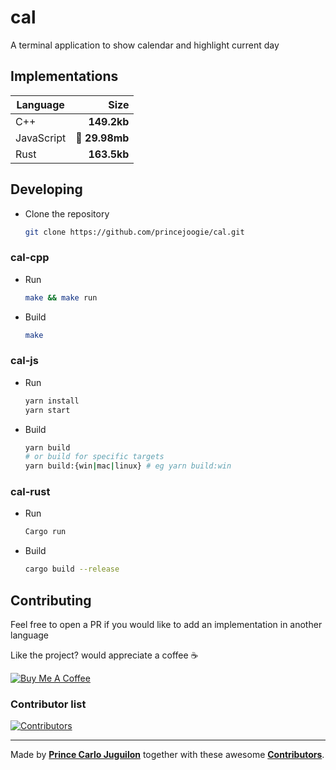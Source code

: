 # cal

A terminal application to show calendar and highlight current day

## Implementations

| Language   |          Size |
| ---------- | ------------: |
| C++        |   **149.2kb** |
| JavaScript | 🤣 **29.98mb** |
| Rust       |   **163.5kb** |

## Developing

- Clone the repository

  ```bash
  git clone https://github.com/princejoogie/cal.git
  ```

### cal-cpp

- Run

  ```bash
  make && make run
  ```

- Build

  ```bash
  make
  ```

### cal-js

- Run

  ```bash
  yarn install
  yarn start
  ```

- Build

  ```bash
  yarn build
  # or build for specific targets
  yarn build:{win|mac|linux} # eg yarn build:win
  ```

### cal-rust

- Run

  ```bash
  Cargo run
  ```

- Build

  ```bash
  cargo build --release
  ```

## Contributing

Feel free to open a PR if you would like to add an implementation in another language

Like the project? would appreciate a coffee ☕

[![Buy Me A Coffee](https://www.buymeacoffee.com/assets/img/custom_images/orange_img.png)](https://www.buymeacoffee.com/princejoogie)

### Contributor list

[![Contributors](https://contrib.rocks/image?repo=princejoogie/cal)](https://github.com/princejoogie/cal/graphs/contributors)

---

Made by [**Prince Carlo Juguilon**](https://princecaarlo.tech/) together with these awesome [**Contributors**](https://github.com/princejoogie/cal/graphs/contributors).
